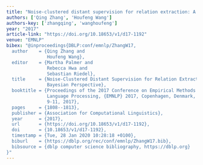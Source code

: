 ```yaml
---
title: "Noise-clustered distant supervision for relation extraction: A nonparametric bayesian perspective"
authors: ['Qing Zhang', 'Houfeng Wang']
authors-key: ['zhangqing', 'wanghoufeng']
year: "2017"
article-link: "https://doi.org/10.18653/v1/d17-1192"
venue: "EMNLP"
bibex: "@inproceedings{DBLP:conf/emnlp/ZhangW17,
  author    = {Qing Zhang and
               Houfeng Wang},
  editor    = {Martha Palmer and
               Rebecca Hwa and
               Sebastian Riedel},
  title     = {Noise-Clustered Distant Supervision for Relation Extraction: {A} Nonparametric
               Bayesian Perspective},
  booktitle = {Proceedings of the 2017 Conference on Empirical Methods in Natural
               Language Processing, {EMNLP} 2017, Copenhagen, Denmark, September
               9-11, 2017},
  pages     = {1808--1813},
  publisher = {Association for Computational Linguistics},
  year      = {2017},
  url       = {https://doi.org/10.18653/v1/d17-1192},
  doi       = {10.18653/v1/d17-1192},
  timestamp = {Tue, 28 Jan 2020 10:28:18 +0100},
  biburl    = {https://dblp.org/rec/conf/emnlp/ZhangW17.bib},
  bibsource = {dblp computer science bibliography, https://dblp.org}
}"
---
```

